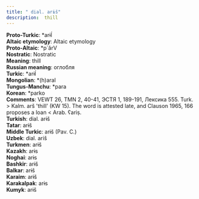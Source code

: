 ```yaml
---
title: " dial. arɨš"
description:  thill
---
```


<strong>Proto-Turkic</strong>:  *arɨĺ<br>
<strong>Altaic etymology</strong>:  Altaic etymology<br>
<strong> Proto-Altaic</strong>:  *p`ărV<br>
<strong>Nostratic</strong>:  Nostratic<br>
<strong>Meaning</strong>:  thill<br>
<strong>Russian meaning</strong>:  оглобля<br>
<strong>Turkic</strong>:  *arɨĺ<br>
<strong>Mongolian</strong>:  *(h)aral<br>
<strong>Tungus-Manchu</strong>:  *para<br>
<strong>Korean</strong>:  *parko<br>
<strong>Comments</strong>:  VEWT 26, TMN 2, 40-41, ЭСТЯ 1, 189-191, Лексика 555. Turk. > Kalm. arš 'thill' (KW 15). The word is attested late, and Clauson 1965, 166 proposes a loan < Arab. ʕariṣ.<br>
<strong>Turkish</strong>:  dial. arɨš<br>
<strong>Tatar</strong>:  arɨš<br>
<strong>Middle Turkic</strong>:  arɨš (Pav. C.)<br>
<strong>Uzbek</strong>:  dial. ariš<br>
<strong>Turkmen</strong>:  arɨš<br>
<strong>Kazakh</strong>:  arɨs<br>
<strong>Noghai</strong>:  arɨs<br>
<strong>Bashkir</strong>:  arɨš<br>
<strong>Balkar</strong>:  arɨš<br>
<strong>Karaim</strong>:  arɨš<br>
<strong>Karakalpak</strong>:  arɨs<br>
<strong>Kumyk</strong>:  arɨš<br>


